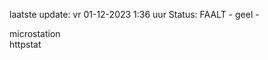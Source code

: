 laatste update: 
vr 01-12-2023  1:36   uur 
Status: FAALT - geel - 
<div class="service R">microstation</div><div class="service Y">httpstat</div>